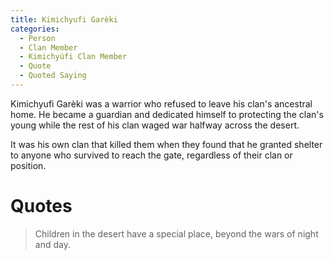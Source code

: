 ```yaml
---
title: Kimichyufi Garèki
categories:
  - Person
  - Clan Member
  - Kimichyúfi Clan Member
  - Quote
  - Quoted Saying
---
```


Kimichyufi Garèki was a warrior who refused to leave his clan's ancestral home. He became a guardian and dedicated himself to protecting the clan's young while the rest of his clan waged war halfway across the desert.

It was his own clan that killed them when they found that he granted shelter to anyone who survived to reach the gate, regardless of their clan or position.

# Quotes

> Children in the desert have a special place, beyond the wars of night and day.
